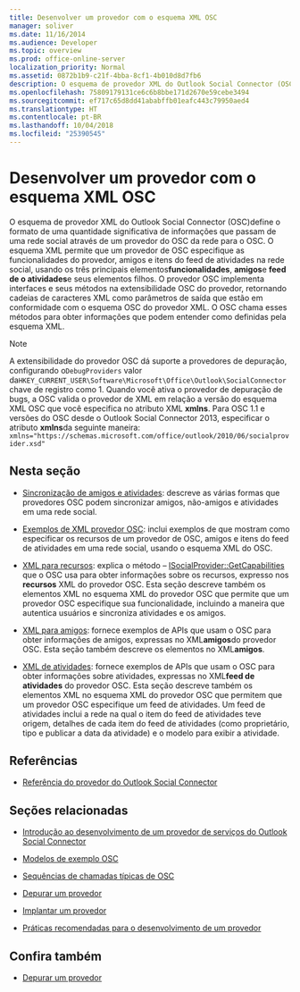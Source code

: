 ```yaml
---
title: Desenvolver um provedor com o esquema XML OSC
manager: soliver
ms.date: 11/16/2014
ms.audience: Developer
ms.topic: overview
ms.prod: office-online-server
localization_priority: Normal
ms.assetid: 0872b1b9-c21f-4bba-8cf1-4b010d8d7fb6
description: O esquema de provedor XML do Outlook Social Connector (OSC)define o formato de uma quantidade significativa de informações que passam de uma rede social através de um provedor do OSC da rede para o OSC.
ms.openlocfilehash: 75809179131ce6c6b8bbe171d2670e59cebe3494
ms.sourcegitcommit: ef717c65d8dd41ababffb01eafc443c79950aed4
ms.translationtype: HT
ms.contentlocale: pt-BR
ms.lasthandoff: 10/04/2018
ms.locfileid: "25390545"
---
```

# <a name="developing-a-provider-with-the-osc-xml-schema"></a>Desenvolver um provedor com o esquema XML OSC

O esquema de provedor XML do Outlook Social Connector (OSC)define o formato de uma quantidade significativa de informações que passam de uma rede social através de um provedor do OSC da rede para o OSC. O esquema XML permite que um provedor de OSC especifique as funcionalidades do provedor, amigos e itens do feed de atividades na rede social, usando os três principais elementos**funcionalidades**, **amigos**e **feed de o atividades**e seus elementos filhos. O provedor OSC implementa interfaces e seus métodos na extensibilidade OSC do provedor, retornando cadeias de caracteres XML como parâmetros de saída que estão em conformidade com o esquema OSC do provedor XML. O OSC chama esses métodos para obter informações que podem entender como definidas pela esquema XML.
  
> [!NOTE]
> A extensibilidade do provedor OSC dá suporte a provedores de depuração, configurando o`DebugProviders` valor da`HKEY_CURRENT_USER\Software\Microsoft\Office\Outlook\SocialConnector` chave de registro como 1. Quando você ativa o provedor de depuração de bugs, a OSC valida o provedor de XML em relação a versão do esquema XML OSC que você especifica no atributo XML **xmlns**. Para OSC 1.1 e versões do OSC desde o Outlook Social Connector 2013, especificar o atributo **xmlns**da seguinte maneira: `xmlns="https://schemas.microsoft.com/office/outlook/2010/06/socialprovider.xsd"`
  
## <a name="in-this-section"></a>Nesta seção

- [Sincronização de amigos e atividades](synchronizing-friends-and-activities.md): descreve as várias formas que provedores OSC podem sincronizar amigos, não-amigos e atividades em uma rede social. 
    
- [Exemplos de XML provedor OSC](osc-provider-xml-examples.md): inclui exemplos de que mostram como especificar os recursos de um provedor de OSC, amigos e itens do feed de atividades em uma rede social, usando o esquema XML do OSC.
    
- [XML para recursos](xml-for-capabilities.md): explica o método – [ISocialProvider::GetCapabilities](isocialprovider-getcapabilities.md) que o OSC usa para obter informações sobre os recursos, expresso nos **recursos** XML do provedor OSC. Esta seção descreve também os elementos XML no esquema XML do provedor OSC que permite que um provedor OSC especifique sua funcionalidade, incluindo a maneira que autentica usuários e sincroniza atividades e os amigos. 
    
- [XML para amigos](xml-for-friends.md): fornece exemplos de APIs que usam o OSC para obter informações de amigos, expressas no XML**amigos**do provedor OSC. Esta seção também descreve os elementos no XML**amigos**. 
    
- [XML de atividades](xml-for-activities.md): fornece exemplos de APIs que usam o OSC para obter informações sobre atividades, expressas no XML**feed de atividades** do provedor OSC. Esta seção descreve também os elementos XML no esquema XML do provedor OSC que permitem que um provedor OSC especifique um feed de atividades. Um feed de atividades inclui a rede na qual o item do feed de atividades teve origem, detalhes de cada item do feed de atividades (como proprietário, tipo e publicar a data da atividade) e o modelo para exibir a atividade. 
    
## <a name="reference"></a>Referências

- [Referência do provedor do Outlook Social Connector](outlook-social-connector-provider-reference-0.md)
  
## <a name="related-sections"></a>Seções relacionadas

- [Introdução ao desenvolvimento de um provedor de serviços do Outlook Social Connector](getting-started-with-developing-an-outlook-social-connector-provider.md)
  
- [Modelos de exemplo OSC](osc-sample-templates.md)
  
- [Sequências de chamadas típicas de OSC](osc-typical-calling-sequences.md)
  
- [Depurar um provedor](debugging-a-provider.md)
  
- [Implantar um provedor](deploying-a-provider.md)
  
- [Práticas recomendadas para o desenvolvimento de um provedor](best-practices-for-developing-a-provider.md)
  
## <a name="see-also"></a>Confira também

- [Depurar um provedor](debugging-a-provider.md)

